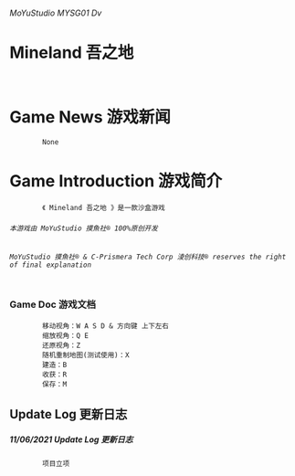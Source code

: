 ###### MoYuStudio MYSG01 Dv
Mineland 吾之地 <br/><br/>
=======================

# Game News 游戏新闻

            None
            
# Game Introduction 游戏简介
            《 Mineland 吾之地 》是一款沙盒游戏

###### `本游戏由 MoYuStudio 摸魚社® 100%原创开发`
###### `MoYuStudio 摸魚社® & C-Prismera Tech Corp 淩创科技® reserves the right of final explanation` <br/><br/>

### Game Doc 游戏文档
            移动视角：W A S D & 方向键 上下左右
            缩放视角：Q E
            还原视角：Z
            随机重制地图(测试使用)：X
            建造：B
            收获：R
            保存：M

Update Log 更新日志
-------
##### 11/06/2021 Update Log 更新日志
            项目立项
